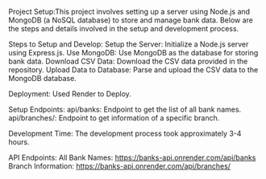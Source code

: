 Project Setup:This project involves setting up a server using Node.js and MongoDB (a NoSQL database) to store and manage bank data. Below are the steps and details involved in the setup and development process.

Steps to Setup and Develop:
Setup the Server: Initialize a Node.js server using Express.js.
Use MongoDB: Use MongoDB as the database for storing bank data.
Download CSV Data: Download the CSV data provided in the repository.
Upload Data to Database: Parse and upload the CSV data to the MongoDB database.

Deployment:
Used Render to Deploy.

Setup Endpoints:
api/banks: Endpoint to get the list of all bank names.
api/branches/<branchname>: Endpoint to get information of a specific branch.

Development Time:
The development process took approximately 3-4 hours.

API Endpoints:
All Bank Names: https://banks-api.onrender.com/api/banks
Branch Information: https://banks-api.onrender.com/api/branches/<branchname>
